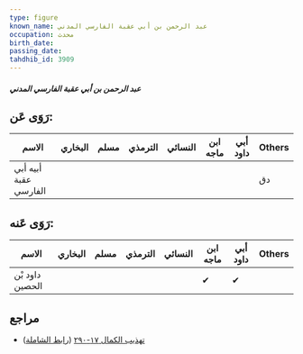 ```yaml
---
type: figure
known_name: عبد الرحمن بن أبي عقبة الفارسي المدني
occupation: محدث
birth_date:
passing_date:
tahdhib_id: 3909
---
```

##### عبد الرحمن بن أبي عقبة الفارسي المدني

## رَوَى عَن:
| الاسم                 | البخاري | مسلم | الترمذي | النسائي | ابن ماجه | أبي داود | Others |
| --------------------- | ------- | ---- | ------- | ------- | -------- | -------- | ------ |
| أبيه أبي عقبة الفارسي |         |      |         |         |          |          | دق     |
## رَوَى عَنه:
| الاسم           | البخاري | مسلم | الترمذي | النسائي | ابن ماجه | أبي داود | Others |
| --------------- | ------- | ---- | ------- | ------- | -------- | -------- | ------ |
| داود بْن الحصين |         |      |         |         | ✔        | ✔        |        |
## مراجع
- [تهذيب الكمال ١٧-٢٩٠](obsidian://open?vault=Tahdhib-al-Kamal&file=Figures/٣٩٠٩-عبد%20الرحمن%20بن%20أبي%20عقبة%20الفارسي%20المدني) ([رابط الشاملة](https://shamela.ws/book/3722/8840))